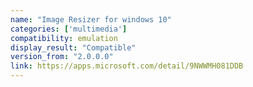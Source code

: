 ```yaml
---
name: "Image Resizer for windows 10"
categories: ['multimedia']
compatibility: emulation
display_result: "Compatible"
version_from: "2.0.0.0"
link: https://apps.microsoft.com/detail/9NWWMH081DDB
---
```

